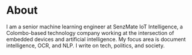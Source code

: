 # About

I am a senior machine learning engineer at SenzMate IoT Intelligence, a Colombo-based technology company working at the intersection of embedded devices and artificial intelligence. My focus area is document intelligence, OCR, and NLP. I write on tech, politics, and society. 
